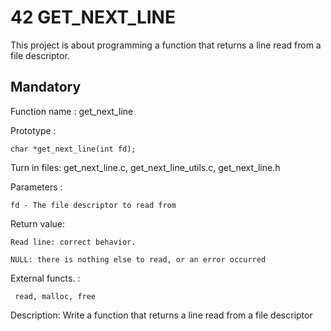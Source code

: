 # 42 GET_NEXT_LINE

This project is about programming a function that returns a line
read from a file descriptor.


## Mandatory

Function name : get_next_line

Prototype : 
    
    char *get_next_line(int fd);

Turn in files: get_next_line.c, get_next_line_utils.c, get_next_line.h

Parameters : 

    fd - The file descriptor to read from

Return value: 

    Read line: correct behavior.

    NULL: there is nothing else to read, or an error occurred

External functs. :
    
     read, malloc, free

Description: Write a function that returns a line read from a
file descriptor
